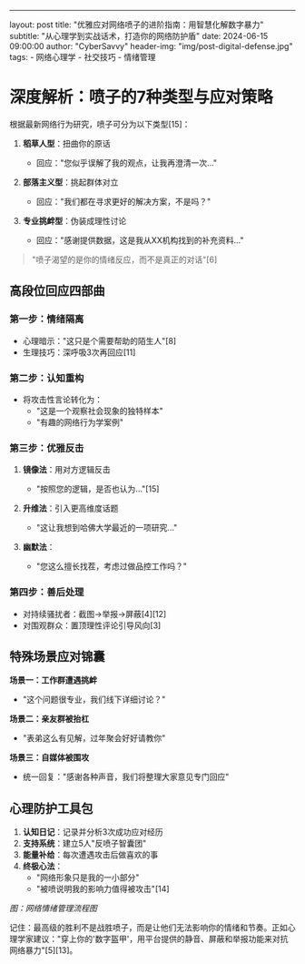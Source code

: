 ---
layout:     post
title:      "优雅应对网络喷子的进阶指南：用智慧化解数字暴力"
subtitle:   "从心理学到实战话术，打造你的网络防护盾"
date:       2024-06-15 09:00:00
author:     "CyberSavvy"
header-img: "img/post-digital-defense.jpg"
tags:
    - 网络心理学
    - 社交技巧
    - 情绪管理

# 深度解析：喷子的7种类型与应对策略

根据最新网络行为研究，喷子可分为以下类型[15]：

1. **稻草人型**：扭曲你的原话
   - 回应："您似乎误解了我的观点，让我再澄清一次..."

2. **部落主义型**：挑起群体对立
   - 回应："我们都在寻求更好的解决方案，不是吗？"

3. **专业挑衅型**：伪装成理性讨论
   - 回应："感谢提供数据，这是我从XX机构找到的补充资料..."

> "喷子渴望的是你的情绪反应，而不是真正的对话"[6]

## 高段位回应四部曲

### 第一步：情绪隔离
- 心理暗示："这只是个需要帮助的陌生人"[8]
- 生理技巧：深呼吸3次再回应[11]

### 第二步：认知重构
- 将攻击性言论转化为：
  - "这是一个观察社会现象的独特样本"
  - "有趣的网络行为学案例"

### 第三步：优雅反击
1. **镜像法**：用对方逻辑反击
   - "按照您的逻辑，是否也认为..."[15]

2. **升维法**：引入更高维度话题
   - "这让我想到哈佛大学最近的一项研究..."

3. **幽默法**：
   - "您这么擅长找茬，考虑过做品控工作吗？"

### 第四步：善后处理
- 对持续骚扰者：截图→举报→屏蔽[4][12]
- 对围观群众：置顶理性评论引导风向[3]

## 特殊场景应对锦囊

**场景一：工作群遭遇挑衅**
- "这个问题很专业，我们线下详细讨论？"

**场景二：亲友群被抬杠**
- "表弟这么有见解，过年聚会好好请教你"

**场景三：自媒体被围攻**
- 统一回复："感谢各种声音，我们将整理大家意见专门回应"

## 心理防护工具包

1. **认知日记**：记录并分析3次成功应对经历
2. **支持系统**：建立5人"反喷子智囊团"
3. **能量补给**：每次遭遇攻击后做喜欢的事
4. **终极心法**：
   - "网络形象只是我的一小部分"
   - "被喷说明我的影响力值得被攻击"[14]

*图：网络情绪管理流程图*

记住：最高级的胜利不是战胜喷子，而是让他们无法影响你的情绪和节奏。正如心理学家建议："穿上你的'数字盔甲'，用平台提供的静音、屏蔽和举报功能来对抗网络暴力"[5][13]。